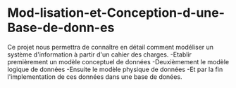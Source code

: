 # Mod-lisation-et-Conception-d-une-Base-de-donn-es
Ce projet nous permettra de connaître en détail comment modéliser un système d'information à partir d'un cahier des charges.
-Etablir premièrement un modèle conceptuel de données 
-Deuxièmement le modèle logique de données 
-Ensuite le modèle physique de données
-Et par la fin l'implementation de ces données dans une base de donées.
